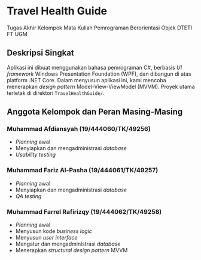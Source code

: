 # Travel Health Guide
Tugas Akhir Kelompok Mata Kuliah Pemrograman Berorientasi Objek DTETI FT UGM

## Deskripsi Singkat
Aplikasi ini dibuat menggunakan bahasa pemrograman C#, berbasis *UI framework* Windows Presentation Foundation (WPF), dan dibangun di atas platform .NET Core. Dalam menyusun aplikasi ini, kami mencoba menerapkan *design pattern* Model-View-ViewModel (MVVM). Proyek utama terletak di direktori `TravelHealthGuide/`.

## Anggota Kelompok dan Peran Masing-Masing

### Muhammad Afdiansyah (19/444060/TK/49256)
- *Planning* awal
- Menyiapkan dan mengadministrasi *database*
- *Usability testing*

### Muhammad Fariz Al-Pasha (19/444061/TK/49257)
- *Planning* awal
- Menyiapkan dan mengadministrasi *database*
- *QA testing*

### Muhammad Farrel Rafirizqy (19/444062/TK/49258)
- *Planning* awal
- Menyusun kode *business logic*
- Menyusun *user interface*
- Mengatur dan mengadministrasi *database*
- Menerapkan *structural design pattern* MVVM
